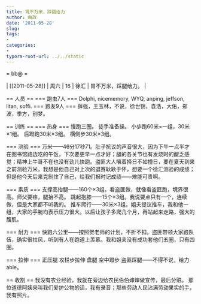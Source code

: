 ```yaml
---
title: 胃不万米，踩腿给力
author: 曲政
date: '2011-05-28'
slug: 
tags:
- 
categories:
- 
typora-root-url: ../../static
---
```


= bb@  =

| [[2011-05-28]] | 周六 | 16 | 徐汇 | 胃不万米，踩腿给力。 |

== 人员 ==
=== 跑虫7人 ===
Dolphi, nicememory, WYQ, anping, jeffson, litan, soffi.
=== 跑友9人 ===
薛强，王玉林，不说，徐世锦，袁浩，大佑，郑波，季方，别梦。

== 训练 ==
=== 热身 ===
慢跑三圈。
徒手准备操。
小步跑60米×一组，30米×1组。
后蹬跑30米×3组。
横侧步30米×3组。

=== 测验 ===
万米——46分17秒71。肚子抗议的声音很大，因为下午一点半才在图书馆路边吃的午饭，下次要更早一点才好；腿的各关节也有发烧时的酸乏感觉；精神上牛哥不在也没有劲儿快跑。盗匪大人嚷着择日不如撞日，要在夏天到来之前测验万米，我想是他自己对上次的退赛耿耿于怀，想要一个徐汇测验的成绩；但是他今天后来克制住了自己，给我们报时记成绩——难能可贵啊。

=== 素质 ===
支撑高抬腿——160个×3组。看盗匪做，就像看盗匪跑，境界很高。师父要疼，腿抬不高。
跳起抱膝——15个×3组。我说要点只有一个，连续做，但是大家都不听我的。
推车爬行——30米×3组。姐夫提议推车，我和他一组，大家的手腕均表示压力很大。以后让孩子多爬几个月，再站起来走路，强大的腹肌。

=== 耐力 ===
快跑六公里——按照贺老师的计划，不折不扣。盗匪带领大家跑队伍，确实很拉风，听到有人在跑道上羡慕。我和姐夫没有成功套他们五圈，只有四圈。

=== 拉伸 ===
正压腿
攻栏步拉伸
盘腿
空中蹬步
盗匪踩腿——不得不说，给力able。

== 收割 ==
我没有农业经验，我就在旁边给农民伯伯婶婶做宣传，最后分赃。
那位道德阿姨来叫我们爱护公物的话，我有录音；那些劳动人民沾满劳动果实的手，我有照片。
